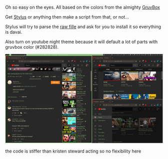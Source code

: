 Oh so easy on the eyes. All based on the colors from the almighty [GruvBox](https://github.com/morhetz/gruvbox)

Get [Stylus](https://duckduckgo.com/?q=stylus+browser+extension) or anything then make a script from that, or not...

Stylus will try to parse the [raw fille](https://github.com/khanghugo/userstyles/raw/master/gruvbox-youtube.user.styl) and ask for you to install it so everything is davai.

Also turn on youtube night theme because it will default a lot of parts with gruvbox color (#282828).

![a pic ture](pics/p1.png)


 the code is stiffer than kristen steward acting so no flexibility here
